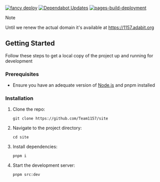 [![fancy deploy](https://github.com/Team1157/site/actions/workflows/deploy.yml/badge.svg)](https://github.com/Team1157/site/actions/workflows/deploy.yml)
[![Dependabot Updates](https://github.com/Team1157/site/actions/workflows/dependabot/dependabot-updates/badge.svg)](https://github.com/Team1157/site/actions/workflows/dependabot/dependabot-updates)
[![pages-build-deployment](https://github.com/Team1157/site/actions/workflows/pages/pages-build-deployment/badge.svg)](https://github.com/Team1157/site/actions/workflows/pages/pages-build-deployment)

> [!NOTE]  
> Until we renew the actual domain it's available at https://1157.adabit.org

## Getting Started

Follow these steps to get a local copy of the project up and running for development

### Prerequisites

- Ensure you have an adequate version of [Node.js](https://nodejs.org/) and pnpm installed

### Installation

1. Clone the repo:
   ```
   git clone https://github.com/Team1157/site
   ```
2. Navigate to the project directory:

   ```
   cd site
   ```

3. Install dependencies:
   ```
   pnpm i
   ```
4. Start the development server:
   ```
   pnpm src:dev
   ```

